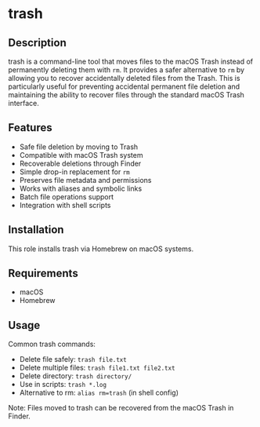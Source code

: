 # trash

## Description

trash is a command-line tool that moves files to the macOS Trash instead of permanently deleting them with `rm`. It provides a safer alternative to `rm` by allowing you to recover accidentally deleted files from the Trash. This is particularly useful for preventing accidental permanent file deletion and maintaining the ability to recover files through the standard macOS Trash interface.

## Features

- Safe file deletion by moving to Trash
- Compatible with macOS Trash system
- Recoverable deletions through Finder
- Simple drop-in replacement for `rm`
- Preserves file metadata and permissions
- Works with aliases and symbolic links
- Batch file operations support
- Integration with shell scripts

## Installation

This role installs trash via Homebrew on macOS systems.

## Requirements

- macOS
- Homebrew

## Usage

Common trash commands:
- Delete file safely: `trash file.txt`
- Delete multiple files: `trash file1.txt file2.txt`
- Delete directory: `trash directory/`
- Use in scripts: `trash *.log`
- Alternative to rm: `alias rm=trash` (in shell config)

Note: Files moved to trash can be recovered from the macOS Trash in Finder.
